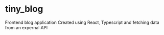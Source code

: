 # tiny_blog
Frontend blog application Created using React, Typescript and fetching data from an expernal API
